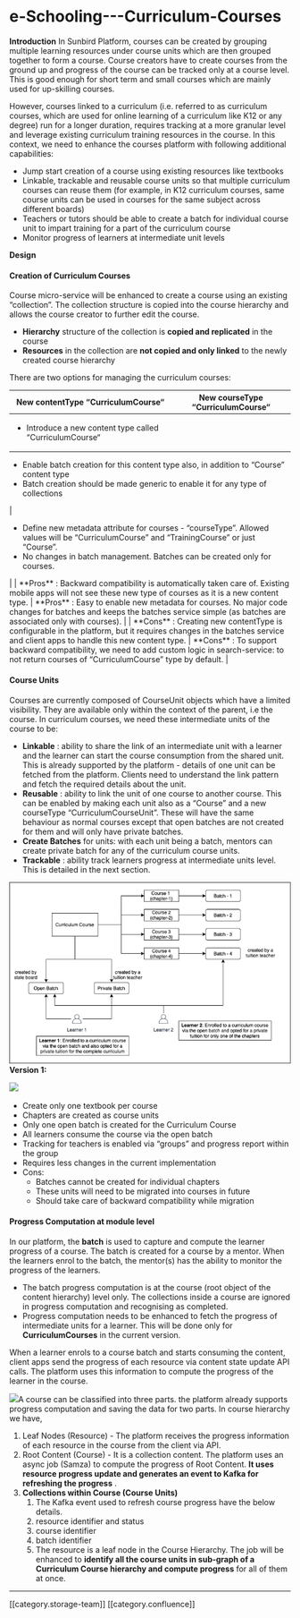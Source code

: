 # e-Schooling---Curriculum-Courses

**Introduction** In Sunbird Platform, courses can be created by grouping multiple learning resources under course units which are then grouped together to form a course. Course creators have to create courses from the ground up and progress of the course can be tracked only at a course level. This is good enough for short term and small courses which are mainly used for up-skilling courses.

However, courses linked to a curriculum (i.e. referred to as curriculum courses, which are used for online learning of a curriculum like K12 or any degree) run for a longer duration, requires tracking at a more granular level and leverage existing curriculum training resources in the course. In this context, we need to enhance the courses platform with following additional capabilities:

* Jump start creation of a course using existing resources like textbooks
* Linkable, trackable and reusable course units so that multiple curriculum courses can reuse them (for example, in K12 curriculum courses, same course units can be used in courses for the same subject across different boards)
* Teachers or tutors should be able to create a batch for individual course unit to impart training for a part of the curriculum course
* Monitor progress of learners at intermediate unit levels

**Design**

#### Creation of Curriculum Courses

Course micro-service will be enhanced to create a course using an existing “collection”. The collection structure is copied into the course hierarchy and allows the course creator to further edit the course.

* **Hierarchy** structure of the collection is **copied and replicated** in the course
* **Resources** in the collection are **not copied and only linked** to the newly created course hierarchy

There are two options for managing the curriculum courses:

| **New contentType “CurriculumCourse“**                                   | **New courseType “CurriculumCourse“** |
| ------------------------------------------------------------------------ | ------------------------------------- |
| <ul><li>Introduce a new content type called “CurriculumCourse“</li></ul> |                                       |

* Enable batch creation for this content type also, in addition to “Course” content type
* Batch creation should be made generic to enable it for any type of collections

|

* Define new metadata attribute for courses - “courseType”. Allowed values will be “CurriculumCourse” and “TrainingCourse” or just “Course”.
* No changes in batch management. Batches can be created only for courses.

\| | \*\*Pros\*\* : Backward compatibility is automatically taken care of. Existing mobile apps will not see these new type of courses as it is a new content type. | \*\*Pros\*\* : Easy to enable new metadata for courses. No major code changes for batches and keeps the batches service simple (as batches are associated only with courses). | | \*\*Cons\*\* : Creating new contentType is configurable in the platform, but it requires changes in the batches service and client apps to handle this new content type. | \*\*Cons\*\* : To support backward compatibility, we need to add custom logic in search-service: to not return courses of “CurriculumCourse” type by default. |

#### Course Units

Courses are currently composed of CourseUnit objects which have a limited visibility. They are available only within the context of the parent, i.e the course. In curriculum courses, we need these intermediate units of the course to be:

* **Linkable** : ability to share the link of an intermediate unit with a learner and the learner can start the course consumption from the shared unit. This is already supported by the platform - details of one unit can be fetched from the platform. Clients need to understand the link pattern and fetch the required details about the unit.
* **Reusable** : ability to link the unit of one course to another course. This can be enabled by making each unit also as a “Course” and a new courseType “CurriculumCourseUnit”. These will have the same behaviour as normal courses except that open batches are not created for them and will only have private batches.
* **Create Batches** for units: with each unit being a batch, mentors can create private batch for any of the curriculum course units.
* **Trackable** : ability track learners progress at intermediate units level. This is detailed in the next section.

![](../../../../.gitbook/assets/CurriculumCourseUnits.png) **Version 1:**

![](../../../../.gitbook/assets/CurriculumCourseUnits\_v1.png)

* Create only one textbook per course
* Chapters are created as course units
* Only one open batch is created for the Curriculum Course
* All learners consume the course via the open batch
* Tracking for teachers is enabled via “groups” and progress report within the group
* Requires less changes in the current implementation
* Cons:
  * Batches cannot be created for individual chapters
  * These units will need to be migrated into courses in future
  * Should take care of backward compatibility while migration

#### Progress Computation at module level

In our platform, the **batch** is used to capture and compute the learner progress of a course. The batch is created for a course by a mentor. When the learners enrol to the batch, the mentor(s) has the ability to monitor the progress of the learners.

* The batch progress computation is at the course (root object of the content hierarchy) level only. The collections inside a course are ignored in progress computation and recognising as completed.
* Progress computation needs to be enhanced to fetch the progress of intermediate units for a learner. This will be done only for **CurriculumCourses** in the current version.

When a learner enrols to a course batch and starts consuming the content, client apps send the progress of each resource via content state update API calls. The platform uses this information to compute the progress of the learner in the course.

![](../../../../.gitbook/assets/Progress\_Computation.png)A course can be classified into three parts. the platform already supports progress computation and saving the data for two parts. In course hierarchy we have,

1. Leaf Nodes (Resource) - The platform receives the progress information of each resource in the course from the client via API.
2. Root Content (Course) - It is a collection content. The platform uses an async job (Samza) to compute the progress of Root Content. **It uses resource progress update and generates an event to Kafka for refreshing the progress** .
3. **Collections within Course (Course Units)**
   1. The Kafka event used to refresh course progress have the below details.
   2. resource identifier and status
   3. course identifier
   4. batch identifier
   5. The resource is a leaf node in the Course Hierarchy. The job will be enhanced to **identify all the course units in sub-graph of a Curriculum Course hierarchy and compute progress** for all of them at once.

***

\[\[category.storage-team]] \[\[category.confluence]]
